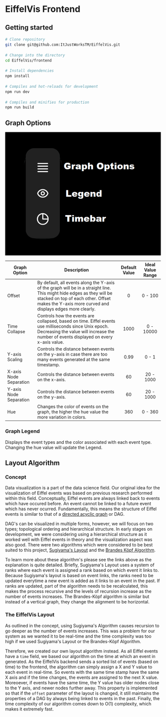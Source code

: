 # EiffelVis Frontend

## Getting started

```bash
# Clone repository
git clone git@github.com:ItJustWorksTM/EiffelVis.git

# Change into the directory
cd EiffelVis/frontend

# Install dependencies
npm install

# Compiles and hot-reloads for development
npm run dev

# Compiles and minifies for production
npm run build
```

## **Graph Options**

![GraphMenu](../assets/graph_menu.png)

| Graph Option           | Description                                                                                                                                                                                                               | Default Value | Ideal Value Range |
| ---------------------- | ------------------------------------------------------------------------------------------------------------------------------------------------------------------------------------------------------------------------- | :-----------: | :---------------: |
| Offset                 | By default, all events along the Y-axis of the graph will be in a straight line. This might hide edges as they will be stacked on top of each other. Offset makes the Y-axis more curved and displays edges more clearly. |       0       |      0 - 100      |
| Time Collapse          | Controls how the events are collapsed, based on time. Eiffel events use milliseconds since Unix epoch. Decreasing the value will increase the number of events displayed on every x-axis value.                           |     1000      |     0 - 10000     |
| Y-axis Scaling         | Controls the distance between events on the y-axis in case there are too many events generated at the same timestamp.                                                                                                     |     0.99      |       0 - 1       |
| X-axis Node Separation | Controls the distance between events on the x-axis.                                                                                                                                                                       |      60       |     20 - 1000     |
| Y-axis Node Separation | Controls the distance between events on the y-axis.                                                                                                                                                                       |      60       |     20 - 1000     |
| Hue                    | Changes the color of events on the graph, the higher the hue value the more variation in colors.                                                                                                                          |      360      |      0 - 360      |

### **Graph Legend**

Displays the event types and the color associated with each event type. Changing the hue value will update the Legend.

## Layout Algorithm

### Concept

Data visualization is a part of the data science field. Our original idea for the visualization of Eiffel events was based on previous research performed within this field. Conceptually, Eiffel events are always linked back to events which have occured before. An event cannot be linked to a future event which has never ocurred. Fundamentally, this means the structure of Eiffel events is similar to that of a [directed acyclic graph](https://en.wikipedia.org/wiki/Directed_acyclic_graph) or DAG.

DAG's can be visualized in multiple forms, however, we will focus on two types; topological ordering and hierarchical structure. In early stages on development, we were considering using a hierarchical structure as it worked well with Eiffel events in theory and the visualization aspect was also good. There were two algorithms which were considered to be best suited to this project, [Sugiyama's Layout](https://en.wikipedia.org/wiki/Layered_graph_drawing) and the [Brandes Köpf Algorithm](https://www.semanticscholar.org/paper/Fast-and-Simple-Horizontal-Coordinate-Assignment-Brandes-K%C3%B6pf/69cb129a8963b21775d6382d15b0b447b01eb1f8).

To learn more about these algorithm's please see the links above as the explanation is quite detailed. Briefly, Sugiyama's Layout uses a system of ranks where each event is assigned a rank based on which event it links to. Because Sugiyama's layout is based on event links, the ranks need to be updated everytime a new event is added as it links to an event in the past. If ranks are updated, part of the algorithm needs to be recalculated, this makes the process recursive and the levels of recursion increase as the number of events increases. The Brandes-Köpf algorithm is similar but instead of a vertical graph, they change the alignment to be horizontal.

### The EiffelVis Layout

As outlined in the concept, using Sugiyama's Algorithm causes recursion to go deeper as the number of events increases. This was a problem for our system as we wanted it to be real-time and the time complexity was too high if we used Sugiyama's Layout or the Brandes-Köpf Algorithm.

Therefore, we created our own layout algorithm instead. As all Eiffel events have a `time` field, we based our algorithm on the time at which an event in generated. As the EiffelVis backend sends a sorted list of events (based on time) to the frontend, the algorithm can simply assign a X and Y value to each event in real-time. So events with the same time stamp have the same X axis and if the time changes, the events are assigned to the next X value. Moreoever, if events have the same time, the Y value has older nodes close to the Y axis, and newer nodes further away. This property is implemented so that if the `offset` parameter of the layout is changed, it still maintains the properties of a DAG by always being linked to events in the past. Finally, the time complexity of our algorithm comes down to O(1) complexity, which makes it extremely fast.
